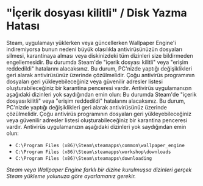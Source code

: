 # "İçerik dosyası kilitli" / Disk Yazma Hatası

Steam, uygulamayı yüklerken veya güncellerken Wallpaper Engine'i indiremiyorsa bunun nedeni büyük olasılıkla antivirüsünüzün dosyaları silmesi, karantinaya alması veya diskinizdeki tüm dizinleri size bildirmeden engellemesidir. Bu durumda Steam'de "içerik dosyası kilitli" veya "erişim reddedildi" hatalarını alacaksınız. Bu durum, PC'nizde yaptığı değişiklikleri geri alarak antivirüsünüz üzerinde çözülmelidir. Çoğu antivirüs programının dosyaları geri yükleyebileceğiniz veya güvenilir adresler listesi oluşturabileceğiniz bir karantina penceresi vardır. Antivirüs uygulamanızın aşağıdaki dizinleri yok saydığından emin olun: Bu durumda Steam'de "içerik dosyası kilitli" veya "erişim reddedildi" hatalarını alacaksınız. Bu durum, PC'nizde yaptığı değişiklikleri geri alarak antivirüsünüz üzerinde çözülmelidir. Çoğu antivirüs programının dosyaları geri yükleyebileceğiniz veya güvenilir adresler listesi oluşturabileceğiniz bir karantina penceresi vardır. Antivirüs uygulamanızın aşağıdaki dizinleri yok saydığından emin olun:

* `C:\Program Files (x86)\Steam\steamapps\common\wallpaper_engine`
* `C:\Program Files (x86)\Steam\steamapps\workshop\downloads`
* `C:\Program Files (x86)\Steam\steamapps\downloading`

*Steam veya Wallpaper Engine farklı bir dizine kurulmuşsa dizinleri gerçek Steam yükleme yolunuza göre ayarlamanız gerekir.*

